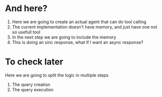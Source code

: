 # And here?

1) Here we are going to create an actual agent that can do tool calling
2) The current implementation doesn't have memory, and just have one not so usefull tool
3) In the next step we are going to include the memory
4) This is doing an sinc response, what If I want an async response?


# To check later
Here we are going to split the logic in multiple steps
1) The query creation
2) The query execution
